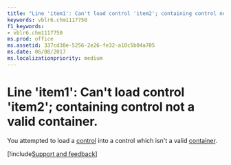 ```yaml
---
title: "Line 'item1': Can't load control 'item2'; containing control not a valid container."
keywords: vblr6.chm1117750
f1_keywords:
- vblr6.chm1117750
ms.prod: office
ms.assetid: 337cd38e-5256-2e26-fe32-a10c5b04a705
ms.date: 06/08/2017
ms.localizationpriority: medium
---
```



# Line 'item1': Can't load control 'item2'; containing control not a valid container.

You attempted to load a [control](../../Glossary/vbe-glossary.md#control) into a control which isn't a valid [container](../../Glossary/vbe-glossary.md#container).

[!include[Support and feedback](~/includes/feedback-boilerplate.md)]